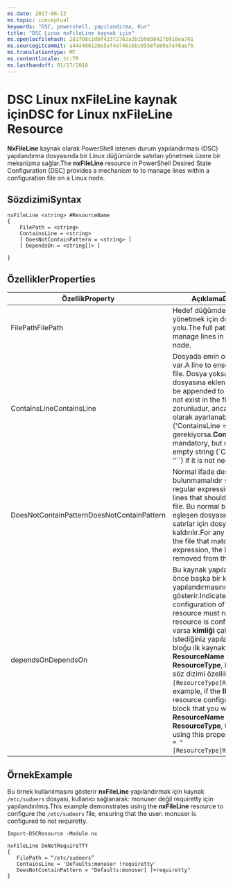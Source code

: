 ```yaml
---
ms.date: 2017-06-12
ms.topic: conceptual
keywords: "DSC, powershell, yapılandırma, Kur"
title: "DSC Linux nxFileLine kaynak için"
ms.openlocfilehash: 281f08c1dbf42372762a2b1b9838427b910ea791
ms.sourcegitcommit: a444406120e5af4e746cbbc0558fe89a7e78aef6
ms.translationtype: MT
ms.contentlocale: tr-TR
ms.lasthandoff: 01/17/2018
---
```

# <a name="dsc-for-linux-nxfileline-resource"></a><span data-ttu-id="e04c8-103">DSC Linux nxFileLine kaynak için</span><span class="sxs-lookup"><span data-stu-id="e04c8-103">DSC for Linux nxFileLine Resource</span></span>

<span data-ttu-id="e04c8-104">**NxFileLine** kaynak olarak PowerShell istenen durum yapılandırması (DSC) yapılandırma dosyasında bir Linux düğümünde satırları yönetmek üzere bir mekanizma sağlar.</span><span class="sxs-lookup"><span data-stu-id="e04c8-104">The **nxFileLine** resource in PowerShell Desired State Configuration (DSC) provides a mechanism to to manage lines within a configuration file on a Linux node.</span></span>

## <a name="syntax"></a><span data-ttu-id="e04c8-105">Sözdizimi</span><span class="sxs-lookup"><span data-stu-id="e04c8-105">Syntax</span></span>

```
nxFileLine <string> #ResourceName
{
    FilePath = <string>
    ContainsLine = <string>
    [ DoesNotContainPattern = <string> ]
    [ DependsOn = <string[]> ]

}
```

## <a name="properties"></a><span data-ttu-id="e04c8-106">Özellikler</span><span class="sxs-lookup"><span data-stu-id="e04c8-106">Properties</span></span>

|  <span data-ttu-id="e04c8-107">Özellik</span><span class="sxs-lookup"><span data-stu-id="e04c8-107">Property</span></span> |  <span data-ttu-id="e04c8-108">Açıklama</span><span class="sxs-lookup"><span data-stu-id="e04c8-108">Description</span></span> | 
|---|---|
| <span data-ttu-id="e04c8-109">FilePath</span><span class="sxs-lookup"><span data-stu-id="e04c8-109">FilePath</span></span>| <span data-ttu-id="e04c8-110">Hedef düğümde bulunan satırları yönetmek için dosyanın tam yolu.</span><span class="sxs-lookup"><span data-stu-id="e04c8-110">The full path to the file to manage lines in on the target node.</span></span>| 
| <span data-ttu-id="e04c8-111">ContainsLine</span><span class="sxs-lookup"><span data-stu-id="e04c8-111">ContainsLine</span></span>| <span data-ttu-id="e04c8-112">Dosyada emin olmak için bir satır var.</span><span class="sxs-lookup"><span data-stu-id="e04c8-112">A line to ensure exists in the file.</span></span> <span data-ttu-id="e04c8-113">Dosya yoksa, bu satırın dosyasına eklenir.</span><span class="sxs-lookup"><span data-stu-id="e04c8-113">This line will be appended to the file if it does not exist in the file.</span></span> <span data-ttu-id="e04c8-114">**ContainsLine** zorunludur, ancak boş bir dize olarak ayarlanabilir ('ContainsLine = ''') değil gerekiyorsa.</span><span class="sxs-lookup"><span data-stu-id="e04c8-114">**ContainsLine** is mandatory, but can be set to an empty string (\`ContainsLine = ‘’\`\`) if it is not needed.</span></span>| 
| <span data-ttu-id="e04c8-115">DoesNotContainPattern</span><span class="sxs-lookup"><span data-stu-id="e04c8-115">DoesNotContainPattern</span></span>| <span data-ttu-id="e04c8-116">Normal ifade deseni dosyasında bulunmamalıdır satırlar için.</span><span class="sxs-lookup"><span data-stu-id="e04c8-116">A regular expression pattern for lines that should not exist in the file.</span></span> <span data-ttu-id="e04c8-117">Bu normal bir ifadeyle eşleşen dosyasında bulunan tüm satırlar için dosyadan satır kaldırılır.</span><span class="sxs-lookup"><span data-stu-id="e04c8-117">For any lines that exist in the file that match this regular expression, the line will be removed from the file.</span></span>| 
| <span data-ttu-id="e04c8-118">dependsOn</span><span class="sxs-lookup"><span data-stu-id="e04c8-118">DependsOn</span></span> | <span data-ttu-id="e04c8-119">Bu kaynak yapılandırılmadan önce başka bir kaynak yapılandırmasını çalıştırmalısınız gösterir.</span><span class="sxs-lookup"><span data-stu-id="e04c8-119">Indicates that the configuration of another resource must run before this resource is configured.</span></span> <span data-ttu-id="e04c8-120">Örneğin, varsa **kimliği** çalıştırmak istediğiniz yapılandırma betik bloğu ilk kaynaktır **ResourceName** ve türünü **ResourceType**, bunu kullanarak söz dizimi özellik `DependsOn = "[ResourceType]ResourceName"`.</span><span class="sxs-lookup"><span data-stu-id="e04c8-120">For example, if the **ID** of the resource configuration script block that you want to run first is **ResourceName** and its type is **ResourceType**, the syntax for using this property is `DependsOn = "[ResourceType]ResourceName"`.</span></span>| 

## <a name="example"></a><span data-ttu-id="e04c8-121">Örnek</span><span class="sxs-lookup"><span data-stu-id="e04c8-121">Example</span></span>

<span data-ttu-id="e04c8-122">Bu örnek kullanılmasını gösterir **nxFileLine** yapılandırmak için kaynak `/etc/sudoers` dosyası, kullanıcı sağlanarak: monuser değil requiretty için yapılandırılmış.</span><span class="sxs-lookup"><span data-stu-id="e04c8-122">This example demonstrates using the **nxFileLine** resource to configure the `/etc/sudoers` file, ensuring that the user: monuser is configured to not requiretty.</span></span>

```
Import-DSCResource -Module nx 

nxFileLine DoNotRequireTTY
{
   FilePath = “/etc/sudoers”
   ContainsLine = 'Defaults:monuser !requiretty'
   DoesNotContainPattern = "Defaults:monuser[ ]+requiretty"
} 
```

